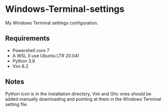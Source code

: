 # Windows-Terminal-settings
My Windows Terminal settings configuration.

## Requirements
+ Powershell core 7
+ A WSL (I use Ubuntu LTR 20.04)
+ Python 3.9
+ Vim 8.2

## Notes

Python icon is in the installation directory, Vim and Ghc ones should be added manually downloading and pointing at them in the Windows Terminal setting file.
